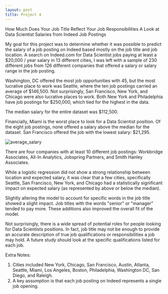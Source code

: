 ```yaml
---
layout: post
title: Project 4
---
```


How Much Does Your Job Title Reflect Your Job Responsibilities
A Look at Data Scientist Salaries from Indeed Job Postings

My goal for this project was to determine whether it was possible to predict the
salary of a job posting on Indeed based mostly on the job title and job location.
A search on Indeed.com for Data Scientist jobs paying at least a $20,000 / year
salary in 13 different cities, I was left with a sample of 230 different jobs
from 126 different companies that offered a salary or salary range in the job posting.

Washington, DC offered the most job opportunities with 45, but the most lucrative
place to work was Seattle, where the ten job postings carried an average of $146,500.
Not surprisingly, San Francisco, New York, and Chicago were also lucrative places
to work. Both New York and Philadelphia have job postings for $250,000, which tied
for the highest in the data.

The median salary for the entire dataset was $112,500.

Financially, Miami is the worst place to look for a Data Scientist position. Of the
eight job postings, none offered a salary above the median for the dataset. San
Francisco offered the job with the lowest salary: $21,295.

![average_salary](average_salary_histogram.png)

There are four companies with at least 10 different job postings: Workbridge Associates,
All-In Analytics, Jobspring Partners, and Smith Hanley Associates.

While a logistic regression did not show a strong relationship between location
and expected salary, it was clear that a few cities, specifically Seattle, San
Francisco, New York, and Chicago had a statistically significant impact on expected
salary (as represented by above or below the median).

Slightly altering the model to account for specific words in the job title showed
a slight impact. Job titles with the words "senior" or "manager" tended to pay more.
These additions also improved the overall fit of the model.

Not surprisingly, there is a wide spread of potential roles for people looking
for Data Scientists positions. In fact, job title may not be enough to provide
an accurate description of true job qualifications or responsibilities a job may
hold. A future study should look at the specific qualifications listed for each job.


Extra Notes:
1. Cities included New York, Chicago, San Francisco, Austin, Atlanta, Seattle, Miami,
Los Angeles, Boston, Philadelphia, Washington DC, San Diego, and Raleigh.
2. A key assumption is that each job posting on Indeed represents a single job
opening.
